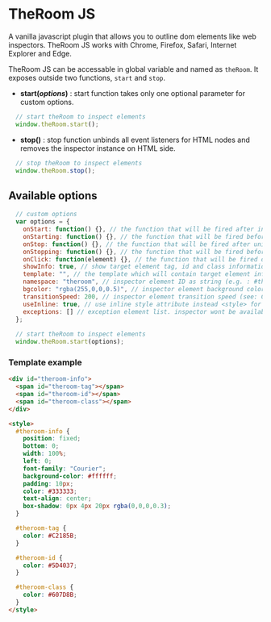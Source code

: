 # TheRoom JS
A vanilla javascript plugin that allows you to outline dom elements like web inspectors. TheRoom JS works with Chrome, Firefox, Safari, Internet Explorer and Edge.

TheRoom JS can be accessable in global variable and named as `theRoom`. It exposes outside two functions, `start` and `stop`.

- **start(*options*)** : start function takes only one optional parameter for custom options.
```javascript
  // start theRoom to inspect elements
  window.theRoom.start();
```

- **stop()** : stop function unbinds all event listeners for HTML nodes and removes the inspector instance on HTML side.
```javascript
  // stop theRoom to inspect elements
  window.theRoom.stop();
```

## Available options
```javascript
  // custom options
  var options = {
    onStart: function() {}, // the function that will be fired after initialization
    onStarting: function() {}, // the function that will be fired before initialization
    onStop: function() {}, // the function that will be fired after uninitialization
    onStopping: function() {}, // the function that will be fired before uninitialization
    onClick: function(element) {}, // the function that will be fired on click on any allowed element
    showInfo: true, // show target element tag, id and class information
    template: "", // the template which will contain target element information (showInfo must be activated)
    namespace: "theroom", // inspector element ID as string (e.g. : #theroom)
    bgcolor: "rgba(255,0,0,0.5)", // inspector element background color as hex
    transitionSpeed: 200, // inspector element transition speed (see: CSS Transition Speed)
    useInline: true, // use inline style attribute instead <style> for styling inspector element
    exceptions: [] // exception element list. inspector wont be available for them. basic css selectors are supported
  };
  
  // start theRoom to inspect elements
  window.theRoom.start(options);
```

### Template example
```html
<div id="theroom-info">
  <span id="theroom-tag"></span>
  <span id="theroom-id"></span>
  <span id="theroom-class"></span>
</div>

<style>
  #theroom-info {
    position: fixed;
    bottom: 0;
    width: 100%;
    left: 0;
    font-family: "Courier";
    background-color: #ffffff;
    padding: 10px;
    color: #333333;
    text-align: center;
    box-shadow: 0px 4px 20px rgba(0,0,0,0.3);
  }

  #theroom-tag {
    color: #C2185B;
  }

  #theroom-id {
    color: #5D4037;
  }

  #theroom-class {
    color: #607D8B;
  }
</style>
```
